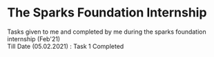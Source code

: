 # The Sparks Foundation Internship
Tasks given to me and completed by me during the sparks foundation internship (Feb'21) <br /> 
Till Date (05.02.2021) : Task 1 Completed
